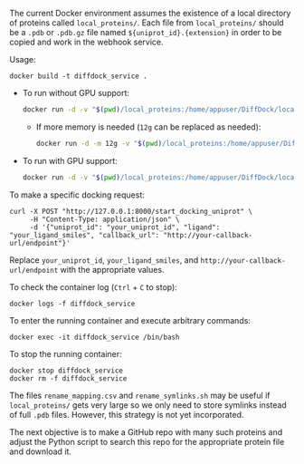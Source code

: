 The current Docker environment assumes the existence of a local directory of proteins called `local_proteins/`. Each file from `local_proteins/` should be a `.pdb` or `.pdb.gz` file named `${uniprot_id}.{extension}` in order to be copied and work in the webhook service.

Usage:
```
docker build -t diffdock_service .
```
- To run without GPU support:  
    ```bash
    docker run -d -v "$(pwd)/local_proteins:/home/appuser/DiffDock/local_proteins" --name diffdock_service -p 8000:8000 diffdock_service
    ```
    - If more memory is needed (`12g` can be replaced as needed):  
        ```bash
        docker run -d -m 12g -v "$(pwd)/local_proteins:/home/appuser/DiffDock/local_proteins" --memory-swap 12g --name diffdock_service -p 8000:8000 diffdock_service
        ```
- To run with GPU support:  
    ```bash
    docker run -d -v "$(pwd)/local_proteins:/home/appuser/DiffDock/local_proteins" --name diffdock_service --gpus all -p 8000:8000 diffdock_service
    ```

To make a specific docking request:
```
curl -X POST "http://127.0.0.1:8000/start_docking_uniprot" \
     -H "Content-Type: application/json" \
     -d '{"uniprot_id": "your_uniprot_id", "ligand": "your_ligand_smiles", "callback_url": "http://your-callback-url/endpoint"}'
```
Replace `your_uniprot_id`, `your_ligand_smiles`, and `http://your-callback-url/endpoint` with the appropriate values.

To check the container log (`Ctrl` + `C` to stop):
```
docker logs -f diffdock_service
```

To enter the running container and execute arbitrary commands:
```
docker exec -it diffdock_service /bin/bash
```

To stop the running container:
```
docker stop diffdock_service
docker rm -f diffdock_service
```

The files `rename_mapping.csv` and `rename_symlinks.sh` may be useful if `local_proteins/` gets very large so we only need to store symlinks instead of full `.pdb` files. However, this strategy is not yet incorporated.
	
The next objective is to make a GitHub repo with many such proteins and adjust the Python script to search this repo for the appropriate protein file and download it.
